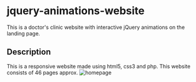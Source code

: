# jquery-animations-website

This is a doctor's clinic website with interactive jQuery animations on the landing page.

## Description

This is a responsive website made using html5, css3 and php. This website consists of 46 pages approx.
![homepage](https://github.com/user-attachments/assets/ba8463dc-b4da-4d16-bad3-497770066743)


